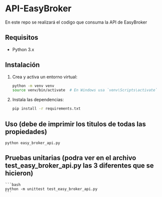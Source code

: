# API-EasyBroker
 En este repo se realizará el codigo que consuma la API de EasyBroker

## Requisitos

- Python 3.x

## Instalación

1. Crea y activa un entorno virtual:

    ```bash
    python -m venv venv
    source venv/bin/activate  # En Windows usa `venv\Scripts\activate`
    ```

2. Instala las dependencias:

    ```bash
    pip install -r requirements.txt
    ```

## Uso (debe de imprimir los titulos de todas las propiedades)

    
    python easy_broker_api.py
    


## Pruebas unitarias (podra ver en el archivo test_easy_broker_api.py las 3 diferentes que se hicieron)

    ```bash
    python -m unittest test_easy_broker_api.py
    ```